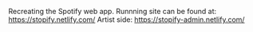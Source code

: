 Recreating the Spotify web app.
Runnning site can be found at: https://stopify.netlify.com/
Artist side: https://stopify-admin.netlify.com/
